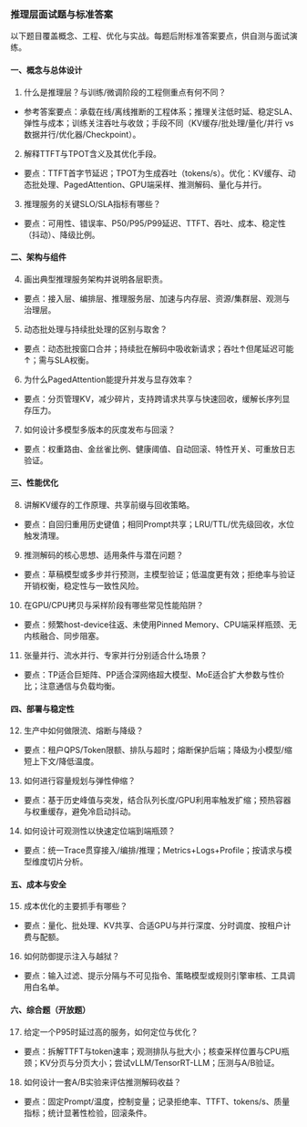 ### 推理层面试题与标准答案

以下题目覆盖概念、工程、优化与实战。每题后附标准答案要点，供自测与面试演练。

#### 一、概念与总体设计
1) 什么是推理层？与训练/微调阶段的工程侧重点有何不同？
- 参考答案要点：承载在线/离线推断的工程体系；推理关注低时延、稳定SLA、弹性与成本；训练关注吞吐与收敛；手段不同（KV缓存/批处理/量化/并行 vs 数据并行/优化器/Checkpoint）。

2) 解释TTFT与TPOT含义及其优化手段。
- 要点：TTFT首字节延迟；TPOT为生成吞吐（tokens/s）。优化：KV缓存、动态批处理、PagedAttention、GPU端采样、推测解码、量化与并行。

3) 推理服务的关键SLO/SLA指标有哪些？
- 要点：可用性、错误率、P50/P95/P99延迟、TTFT、吞吐、成本、稳定性（抖动）、降级比例。

#### 二、架构与组件
4) 画出典型推理服务架构并说明各层职责。
- 要点：接入层、编排层、推理服务层、加速与内存层、资源/集群层、观测与治理层。

5) 动态批处理与持续批处理的区别与取舍？
- 要点：动态批按窗口合并；持续批在解码中吸收新请求；吞吐↑但尾延迟可能↑；需与SLA权衡。

6) 为什么PagedAttention能提升并发与显存效率？
- 要点：分页管理KV，减少碎片，支持跨请求共享与快速回收，缓解长序列显存压力。

7) 如何设计多模型多版本的灰度发布与回滚？
- 要点：权重路由、金丝雀比例、健康阈值、自动回滚、特性开关、可重放日志验证。

#### 三、性能优化
8) 讲解KV缓存的工作原理、共享前缀与回收策略。
- 要点：自回归重用历史键值；相同Prompt共享；LRU/TTL/优先级回收，水位触发清理。

9) 推测解码的核心思想、适用条件与潜在问题？
- 要点：草稿模型或多步并行预测，主模型验证；低温度更有效；拒绝率与验证开销权衡，稳定性与一致性风险。

10) 在GPU/CPU拷贝与采样阶段有哪些常见性能陷阱？
- 要点：频繁host-device往返、未使用Pinned Memory、CPU端采样瓶颈、无内核融合、同步阻塞。

11) 张量并行、流水并行、专家并行分别适合什么场景？
- 要点：TP适合巨矩阵、PP适合深网络超大模型、MoE适合扩大参数与性价比；注意通信与负载均衡。

#### 四、部署与稳定性
12) 生产中如何做限流、熔断与降级？
- 要点：租户QPS/Token限额、排队与超时；熔断保护后端；降级为小模型/缩短上下文/降低温度。

13) 如何进行容量规划与弹性伸缩？
- 要点：基于历史峰值与突发，结合队列长度/GPU利用率触发扩缩；预热容器与权重缓存，避免冷启动抖动。

14) 如何设计可观测性以快速定位端到端瓶颈？
- 要点：统一Trace贯穿接入/编排/推理；Metrics+Logs+Profile；按请求与模型维度切片分析。

#### 五、成本与安全
15) 成本优化的主要抓手有哪些？
- 要点：量化、批处理、KV共享、合适GPU与并行深度、分时调度、按租户计费与配额。

16) 如何防御提示注入与越狱？
- 要点：输入过滤、提示分隔与不可见指令、策略模型或规则引擎审核、工具调用白名单。

#### 六、综合题（开放题）
17) 给定一个P95时延过高的服务，如何定位与优化？
- 要点：拆解TTFT与token速率；观测排队与批大小；核查采样位置与CPU瓶颈；KV分页与分页大小；尝试vLLM/TensorRT-LLM；压测与A/B验证。

18) 如何设计一套A/B实验来评估推测解码收益？
- 要点：固定Prompt/温度，控制变量；记录拒绝率、TTFT、tokens/s、质量指标；统计显著性检验，回滚条件。



